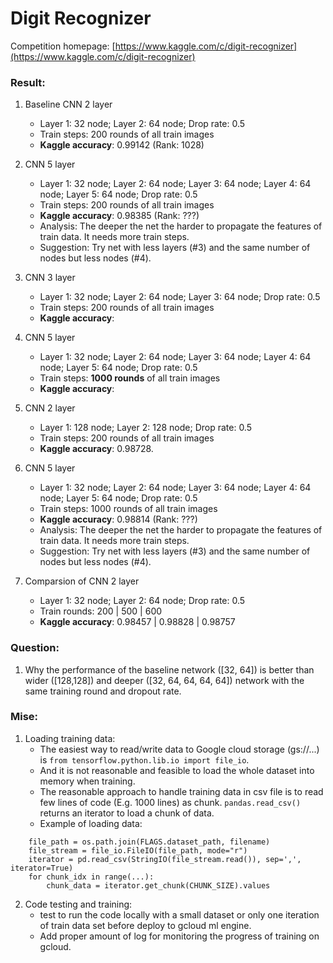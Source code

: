 # Digit Recognizer

Competition homepage: [https://www.kaggle.com/c/digit-recognizer](https://www.kaggle.com/c/digit-recognizer)

### Result:

1. Baseline CNN 2 layer
	* Layer 1: 32 node; Layer 2: 64 node; Drop rate: 0.5
	* Train steps: 200 rounds of all train images
	* **Kaggle accuracy**: 0.99142 (Rank: 1028)

2. CNN 5 layer
	* Layer 1: 32 node; Layer 2: 64 node; Layer 3: 64 node; Layer 4: 64 node; Layer 5: 64 node; Drop rate: 0.5
	* Train steps: 200 rounds of all train images
	* **Kaggle accuracy**: 0.98385 (Rank: ???)
	* Analysis: The deeper the net the harder to propagate the features of train data. It needs more train steps.
	* Suggestion: Try net with less layers (#3) and the same number of nodes but less nodes (#4).

3. CNN 3 layer
	* Layer 1: 32 node; Layer 2: 64 node; Layer 3: 64 node; Drop rate: 0.5
	* Train steps: 200 rounds of all train images
	* **Kaggle accuracy**:

4. CNN 5 layer
	* Layer 1: 32 node; Layer 2: 64 node; Layer 3: 64 node; Layer 4: 64 node; Layer 5: 64 node; Drop rate: 0.5
	* Train steps: **1000 rounds** of all train images
	* **Kaggle accuracy**: 

4. CNN 2 layer
	* Layer 1: 128 node; Layer 2: 128 node; Drop rate: 0.5
	* Train steps: 200 rounds of all train images
	* **Kaggle accuracy**: 0.98728.

5. CNN 5 layer
	* Layer 1: 32 node; Layer 2: 64 node; Layer 3: 64 node; Layer 4: 64 node; Layer 5: 64 node; Drop rate: 0.5
	* Train steps: 1000 rounds of all train images
	* **Kaggle accuracy**: 0.98814 (Rank: ???)
	* Analysis: The deeper the net the harder to propagate the features of train data. It needs more train steps.
	* Suggestion: Try net with less layers (#3) and the same number of nodes but less nodes (#4).

6. Comparsion of CNN 2 layer
	* Layer 1: 32 node; Layer 2: 64 node; Drop rate: 0.5
	* Train rounds:          200    |   500   |   600 
	* **Kaggle accuracy**: 0.98457  | 0.98828 | 0.98757


### Question:  
1. Why the performance of the baseline network ([32, 64]) is better than wider ([128,128]) and deeper ([32, 64, 64, 64, 64]) network with the same training round and dropout rate.


### Mise:

1. Loading training data:
	* The easiest way to read/write data to Google cloud storage (gs://...) is `from tensorflow.python.lib.io import file_io`.
	* And it is not reasonable and feasible to load the whole dataset into memory when training.
	* The reasonable approach to handle training data in csv file is to read few lines of code (E.g. 1000 lines) as chunk. `pandas.read_csv()` returns an iterator to load a chunk of data.
	* Example of loading data:
```
	file_path = os.path.join(FLAGS.dataset_path, filename)
	file_stream = file_io.FileIO(file_path, mode="r")
	iterator = pd.read_csv(StringIO(file_stream.read()), sep=',', iterator=True)
	for chunk_idx in range(...):
		chunk_data = iterator.get_chunk(CHUNK_SIZE).values
```

2. Code testing and training:
	* test to run the code locally with a small dataset or only one iteration of train data set before deploy to gcloud ml engine.
	* Add proper amount of log for monitoring the progress of training on gcloud.
